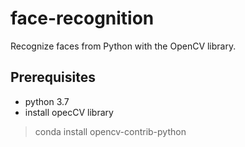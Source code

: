 # face-recognition

Recognize faces from Python  with the OpenCV library.

## Prerequisites
* python 3.7
* install opecCV library
>conda install opencv-contrib-python

